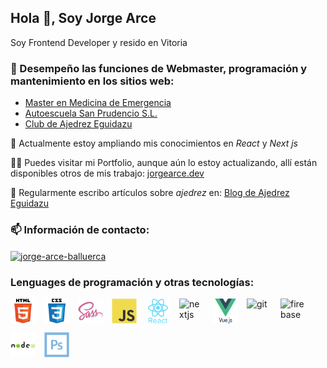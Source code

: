 ## Hola 👋, Soy Jorge Arce</h2>

Soy Frontend Developer y resido en Vitoria

### 🔭 Desempeño las funciones de Webmaster, programación y mantenimiento en los sitios web:
      
- [Master en Medicina de Emergencia](https://www.masteremergencias.com)
- [Autoescuela San Prudencio S.L.](https://www.autoescuelasanprudencio.com)
- [Club de Ajedrez Eguidazu](https://www.ajedrezeguidazu.com)
      
🌱 Actualmente estoy ampliando mis conocimientos en *React* y *Next js*

👨‍💻 Puedes visitar mi Portfolio, aunque aún lo estoy actualizando, allí están disponibles otros de mis trabajo: [jorgearce.dev](https://www.jorgearce.dev)

📝 Regularmente escribo artículos sobre *ajedrez* en: [Blog de Ajedrez Eguidazu](https://www.ajedrezeguidazu.com/blog)


### 📫 Información de contacto:

<a href="https://linkedin.com/in/jorge-arce-balluerca" target="blank"><img align="center" src="https://raw.githubusercontent.com/rahuldkjain/github-profile-readme-generator/master/src/images/icons/Social/linked-in-alt.svg" alt="jorge-arce-balluerca" height="30" width="40" /></a>

### Lenguages de programación y otras tecnologías:

<div style="display:flex;flex-wrap:wrap; gap:1em;"> 
<img src="https://raw.githubusercontent.com/devicons/devicon/master/icons/html5/html5-original-wordmark.svg" alt="html5" width="40" height="40"/>
<img src="https://raw.githubusercontent.com/devicons/devicon/master/icons/css3/css3-original-wordmark.svg" alt="css3" width="40" height="40"/> 
<img src="https://raw.githubusercontent.com/devicons/devicon/master/icons/sass/sass-original.svg" alt="sass" width="40" height="40"/>
<img src="https://raw.githubusercontent.com/devicons/devicon/master/icons/javascript/javascript-original.svg" alt="javascript" width="40" height="40"/>     
<img src="https://raw.githubusercontent.com/devicons/devicon/master/icons/react/react-original-wordmark.svg" alt="react" width="40" height="40"/> 
<img src="https://cdn.worldvectorlogo.com/logos/nextjs-2.svg" alt="nextjs" width="40" height="40"/>
<img src="https://raw.githubusercontent.com/devicons/devicon/master/icons/vuejs/vuejs-original-wordmark.svg" alt="vuejs" width="40" height="40"/>
<img src="https://www.vectorlogo.zone/logos/git-scm/git-scm-icon.svg" alt="git" width="40" height="40"/>
<img src="https://www.vectorlogo.zone/logos/firebase/firebase-icon.svg" alt="firebase" width="40" height="40"/> 
<img src="https://raw.githubusercontent.com/devicons/devicon/master/icons/nodejs/nodejs-original-wordmark.svg" alt="nodejs" width="40" height="40"/> 
<img src="https://raw.githubusercontent.com/devicons/devicon/master/icons/photoshop/photoshop-line.svg" alt="photoshop" width="40" height="40"/> 
</div>

